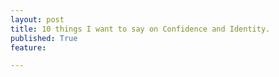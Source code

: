 ```yaml
---
layout: post
title: 10 things I want to say on Confidence and Identity.
published: True
feature: 

---
```


